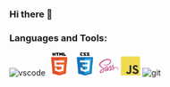 ### Hi there 👋

<h3 align="left">Languages and Tools:</h3>
<p align="left"> <img src="https://user-images.githubusercontent.com/674621/71187801-14e60a80-2280-11ea-94c9-e56576f76baf.png" alt="vscode" width="35" height="35"/> <img src="https://raw.githubusercontent.com/devicons/devicon/master/icons/html5/html5-original-wordmark.svg" alt="html5" width="42" height="42"/> <img src="https://raw.githubusercontent.com/devicons/devicon/master/icons/css3/css3-original-wordmark.svg" alt="css3" width="42" height="42"/> <img src="https://raw.githubusercontent.com/devicons/devicon/master/icons/sass/sass-original.svg" alt="sass" width="35" height="35"/> <img src="https://raw.githubusercontent.com/devicons/devicon/master/icons/javascript/javascript-original.svg" alt="javascript" width="35" height="35"/> <img src="https://www.vectorlogo.zone/logos/git-scm/git-scm-icon.svg" alt="git" width="35" height="35"/> </p>

  
  
 
  
 
  
 
  
